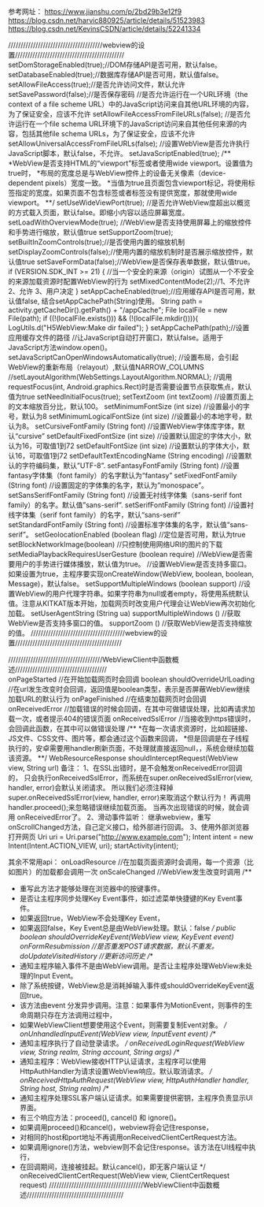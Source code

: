 参考网址：
https://www.jianshu.com/p/2bd29b3e12f9
https://blog.csdn.net/harvic880925/article/details/51523983
https://blog.csdn.net/KevinsCSDN/article/details/52241334

//////////////////////////////////////webview的设置////////////////////////////////////////////	
setDomStorageEnabled(true);//DOM存储API是否可用，默认false。
setDatabaseEnabled(true);//数据库存储API是否可用，默认值false。
setAllowFileAccess(true);//是否允许访问文件，默认允许
setSavePassword(false);//是否保存密码
//是否允许运行在一个URL环境（the context of a file scheme URL）中的JavaScript访问来自其他URL环境的内容，为了保证安全，应该不允许
setAllowFileAccessFromFileURLs(false);
//是否允许运行在一个file schema URL环境下的JavaScript访问来自其他任何来源的内容，包括其他file schema URLs，为了保证安全，应该不允许
setAllowUniversalAccessFromFileURLs(false);
//设置WebView是否允许执行JavaScript脚本，默认false，不允许。
setJavaScriptEnabled(true);
/**
 *WebView是否支持HTML的“viewport”标签或者使用wide viewport。设置值为true时，
 *布局的宽度总是与WebView控件上的设备无关像素（device-dependent pixels）宽度一致。
 *当值为true且页面包含viewport标记，将使用标签指定的宽度。如果页面不包含标签或者标签没有提供宽度，那就使用wide viewport。
 **/
setUseWideViewPort(true);
//是否允许WebView度超出以概览的方式载入页面，默认false。即缩小内容以适应屏幕宽度。
setLoadWithOverviewMode(true);
//WebView是否支持使用屏幕上的缩放控件和手势进行缩放，默认值true
setSupportZoom(true);
setBuiltInZoomControls(true);//是否使用内置的缩放机制
setDisplayZoomControls(false);//使用内置的缩放机制时是否展示缩放控件，默认值true
setSaveFormData(false);//WebView是否保存表单数据，默认值true。
if (VERSION.SDK_INT >= 21) {
    //当一个安全的来源（origin）试图从一个不安全的来源加载资源时配置WebView的行为
    setMixedContentMode(2);//1、不允许 2、允许 3、用户决定
}
setAppCacheEnabled(true);//应用缓存API是否可用，默认值false, 结合setAppCachePath(String)使用。
String path = activity.getCacheDir().getPath() + "/appCache";
File localFile = new File(path);
if ((!(localFile.exists())) && (!(localFile.mkdir()))){
    LogUtils.d("H5WebView:Make dir failed");
}
setAppCachePath(path);//设置应用缓存文件的路径
//让JavaScript自动打开窗口，默认false。适用于JavaScript方法window.open()。
setJavaScriptCanOpenWindowsAutomatically(true); 
//设置布局，会引起WebView的重新布局（relayout）,默认值NARROW_COLUMNS
//setLayoutAlgorithm(WebSettings.LayoutAlgorithm.NORMAL);
//调用requestFocus(int, Android.graphics.Rect)时是否需要设置节点获取焦点，默认值为true
setNeedInitialFocus(true);
setTextZoom (int textZoom) //设置页面上的文本缩放百分比，默认100。
setMinimumFontSize (int size) //设置最小的字号，默认为8
setMinimumLogicalFontSize (int size) //设置最小的本地字号，默认为8。
setCursiveFontFamily (String font) //设置WebView字体库字体，默认“cursive”
setDefaultFixedFontSize (int size) //设置默认固定的字体大小，默认为16，可取值1到72
setDefaultFontSize (int size) //设置默认的字体大小，默认16，可取值1到72
setDefaultTextEncodingName (String encoding) //设置默认的字符编码集，默认”UTF-8”.
setFantasyFontFamily (String font) //设置fantasy字体集（font family）的名字默认为“fantasy”
setFixedFontFamily (String font) //设置固定的字体集的名字，默认为”monospace”。
setSansSerifFontFamily (String font) //设置无衬线字体集（sans-serif font family）的名字。默认值”sans-serif”.
setSerifFontFamily (String font) //设置衬线字体集（serif font family）的名字，默认“sans-serif”
setStandardFontFamily (String font) //设置标准字体集的名字，默认值“sans-serif”。
setGeolocationEnabled (boolean flag) //定位是否可用，默认为true
setBlockNetworkImage(boolean) //只控制使用网络URI的图片的下载
setMediaPlaybackRequiresUserGesture (boolean require) //WebView是否需要用户的手势进行媒体播放，默认值为true。
//设置WebView是否支持多窗口。如果设置为true，主程序要实现onCreateWindow(WebView, boolean, boolean, Message)，默认false。
setSupportMultipleWindows (boolean support) 
//设置WebView的用户代理字符串。如果字符串为null或者empty，将使用系统默认值。注意从KITKAT版本开始，加载网页时改变用户代理会让WebView再次初始化加载。
setUserAgentString (String ua) 
supportMultipleWindows () //获取WebView是否支持多窗口的值。
supportZoom () //获取WebView是否支持缩放的值。
//////////////////////////////////////webview的设置///////////////////////////////////////////

//////////////////////////////////////WebViewClient中函数概述/////////////////////////////////////	
onPageStarted //在开始加载网页时会回调
boolean shouldOverrideUrlLoading //在url发生改变时会回调，返回值是boolean类型，表示是否屏蔽WebView继续加载URL的默认行为
onPageFinished //在结束加载网页时会回调
onReceivedError //加载错误的时候会回调，在其中可做错误处理，比如再请求加载一次，或者提示404的错误页面
onReceivedSslError //当接收到https错误时，会回调此函数，在其中可以做错误处理
/**
 *在每一次请求资源时，比如超链接、JS文件、CSS文件、图片等，都会通过这个函数来回调，
 *但是回调是在子线程执行的，安卓需要用handler刷新页面，不处理就直接返回null，，系统会继续加载该资源。
 **/
WebResourceResponse shouldInterceptRequest(WebView view, String url) 
备注：
1、在SSL出错时，是不会触发onReceivedError回调的，
只会执行onReceivedSslError，而系统在super.onReceivedSslError(view, handler, error)会默认关闭请求。
所以我们必须注释掉super.onReceivedSslError(view, handler, error)来取消这个默认行为！ 再调用handler.proceed();来忽略错误继续加载页面。
当再次出现错误的时候，就会调用 onReceivedError了。
2、滑动事件监听：
继承webview，重写onScrollChanged方法，自己定义接口，给外部进行回调。
3、使用外部浏览器打开网页
Uri uri = Uri.parse("http://www.example.com"); 
Intent intent = new Intent(Intent.ACTION_VIEW, uri); 
startActivity(intent);

其余不常用api：
onLoadResource //在加载页面资源时会调用，每一个资源（比如图片）的加载都会调用一次
onScaleChanged //WebView发生改变时调用
/**
 * 重写此方法才能够处理在浏览器中的按键事件。
 * 是否让主程序同步处理Key Event事件，如过滤菜单快捷键的Key Event事件。
 * 如果返回true，WebView不会处理Key Event，
 * 如果返回false，Key Event总是由WebView处理。默认：false
 */
public boolean shouldOverrideKeyEvent(WebView view, KeyEvent event)
onFormResubmission //是否重发POST请求数据，默认不重发。
doUpdateVisitedHistory //更新访问历史
/**
 * 通知主程序输入事件不是由WebView调用。是否让主程序处理WebView未处理的Input Event。
 * 除了系统按键，WebView总是消耗掉输入事件或shouldOverrideKeyEvent返回true。
 * 该方法由event 分发异步调用。注意：如果事件为MotionEvent，则事件的生命周期只存在方法调用过程中，
 * 如果WebViewClient想要使用这个Event，则需要复制Event对象。
 */
onUnhandledInputEvent(WebView view, InputEvent event)
 /**
 * 通知主程序执行了自动登录请求。
 */
onReceivedLoginRequest(WebView view, String realm, String account, String args)
/**
 * 通知主程序：WebView接收HTTP认证请求，主程序可以使用HttpAuthHandler为请求设置WebView响应。默认取消请求。
 */
onReceivedHttpAuthRequest(WebView view, HttpAuthHandler handler, String host, String realm)
/**
 * 通知主程序处理SSL客户端认证请求。如果需要提供密钥，主程序负责显示UI界面。
 * 有三个响应方法：proceed(), cancel() 和 ignore()。
 * 如果调用proceed()和cancel()，webview将会记住response，
 * 对相同的host和port地址不再调用onReceivedClientCertRequest方法。
 * 如果调用ignore()方法，webview则不会记住response。该方法在UI线程中执行，
 * 在回调期间，连接被挂起。默认cancel()，即无客户端认证
 */
onReceivedClientCertRequest(WebView view, ClientCertRequest request)
//////////////////////////////////////WebViewClient中函数概述///////////////////////////////////////


